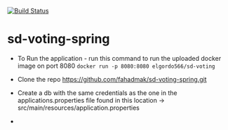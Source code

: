 [![Build Status](https://travis-ci.com/fahadmak/sd-voting-spring.svg?branch=develop)](https://travis-ci.com/fahadmak/sd-voting-spring)

# sd-voting-spring

- To Run the application - run this command to run the uploaded docker image on port 8080
`docker run -p 8080:8080 elgordo566/sd-voting`

- Clone the repo
    https://github.com/fahadmak/sd-voting-spring.git
 
- Create a db with the same credentials as the one in the applications.properties file found in this location -> src/main/resources/application.properties
-